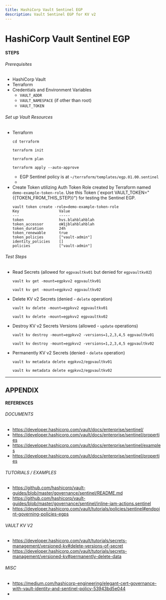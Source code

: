 ```yaml
---
title: HashiCorp Vault Sentinel EGP
description: Vault Sentinel EGP for KV v2
---
```


# HashiCorp Vault Sentinel EGP



#### STEPS


###### Prerequisites
- HashiCorp Vault
- Terraform
- Credentials and Environment Variables
  - `VAULT_ADDR`
  - `VAULT_NAMESPACE` (if other than root)
  - `VAULT_TOKEN`

###### Set up Vault Resources
- Terraform
    ```shell
    cd terraform

    terraform init

    terraform plan

    terraform apply --auto-approve
    ```
    - EGP Sentinel policy is at `~/terraform/templates/egp.01.00.sentinel`
    - 
- Create Token utilizing Auth Token Role created by Terraform named `demo-example-token-role`. Use this Token (`export VAULT_TOKEN="{{TOKEN_FROM_THIS_STEP}}") for testing the Sentinel EGP.
    ```shell
    vault token create -role=demo-example-token-role
    Key                  Value
    ---                  -----
    token                hvs.blahblahblah
    token_accessor       oW1jblahblahblah
    token_duration       24h
    token_renewable      true
    token_policies       ["vault-admin"]
    identity_policies    []
    policies             ["vault-admin"]
    ```
###### Test Steps
- Read Secrets (allowed for `egpvaultkv01` but denied for `egpvaultkv02`)
    ```shell
    vault kv get -mount=egpkvv2 egpvaultkv01

    vault kv get -mount=egpkvv2 egpvaultkv02
    ```
- Delete KV v2 Secrets (denied - `delete` operation)
    ```shell
    vault kv delete -mount=egpkvv2 egpvaultkv01

    vault kv delete -mount=egpkvv2 egpvaultkv02
    ```
- Destroy KV v2 Secrets Versions (allowed - `update` operations)
    ```shell
    vault kv destroy -mount=egpkvv2 -versions=1,2,3,4,5 egpvaultkv01

    vault kv destroy -mount=egpkvv2 -versions=1,2,3,4,5 egpvaultkv02
    ```
- Permanently KV v2 Secrets (denied - `delete` operation)
    ```shell
    vault kv metadata delete egpkvv2/egpvaultkv01

    vault kv metadata delete egpkvv2/egpvaultkv02
    ```

---
## APPENDIX
#### REFERENCES
###### DOCUMENTS
- https://developer.hashicorp.com/vault/docs/enterprise/sentinel/
- https://developer.hashicorp.com/vault/docs/enterprise/sentinel/properties
- https://developer.hashicorp.com/vault/docs/enterprise/sentinel/examples
- https://developer.hashicorp.com/vault/docs/enterprise/sentinel/properties
###### TUTORIALS / EXAMPLES
- https://github.com/hashicorp/vault-guides/blob/master/governance/sentinel/README.md
- https://github.com/hashicorp/vault-guides/blob/master/governance/sentinel/inline-iam-actions.sentinel
- https://developer.hashicorp.com/vault/tutorials/policies/sentinel#endpoint-governing-policies-egps
###### VAULT KV V2
- https://developer.hashicorp.com/vault/tutorials/secrets-management/versioned-kv#delete-versions-of-secret
- https://developer.hashicorp.com/vault/tutorials/secrets-management/versioned-kv#permanently-delete-data

###### MISC
- https://medium.com/hashicorp-engineering/elegant-cert-governance-with-vault-identity-and-sentinel-policy-53943bd5e044
- 




